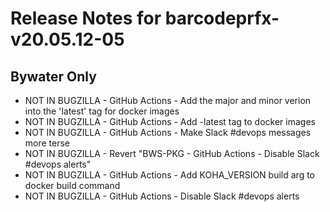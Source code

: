
# Release Notes for barcodeprfx-v20.05.12-05

## Bywater Only

- NOT IN BUGZILLA - GitHub Actions - Add the major and minor verion into the 'latest' tag for docker images
- NOT IN BUGZILLA - GitHub Actions - Add <shortname>-latest tag to docker images
- NOT IN BUGZILLA - GitHub Actions - Make Slack #devops messages more terse
- NOT IN BUGZILLA - Revert "BWS-PKG - GitHub Actions - Disable Slack #devops alerts"
- NOT IN BUGZILLA - GitHub Actions - Add KOHA_VERSION build arg to docker build command
- NOT IN BUGZILLA - GitHub Actions - Disable Slack #devops alerts


